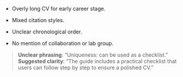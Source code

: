 - Overly long CV for early career stage.
    
- Mixed citation styles.
    
- Unclear chronological order.
    
- No mention of collaboration or lab group.
    

> **Unclear phrasing**: “Uniqueness: can be used as a checklist.”  
> **Suggested clarity**: “The guide includes a practical checklist that users can follow step by step to ensure a polished CV.”
